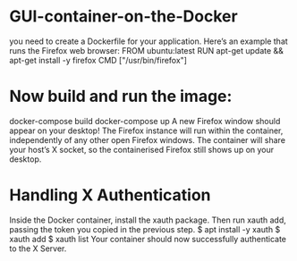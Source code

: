 # GUI-container-on-the-Docker

you need to create a Dockerfile for your application. Here’s an example that runs the Firefox web browser:
FROM ubuntu:latest
RUN apt-get update && apt-get install -y firefox
CMD ["/usr/bin/firefox"]
# Now build and run the image:
docker-compose build
docker-compose up
A new Firefox window should appear on your desktop! The Firefox instance will run within the container, independently of any other open Firefox windows. The container will share your host’s X socket, so the containerised Firefox still shows up on your desktop.
# Handling X Authentication
Inside the Docker container, install the xauth package. Then run xauth add, passing the token you copied in the previous step.
$ apt install -y xauth 
$ xauth add <token>
$ xauth list
Your container should now successfully authenticate to the X Server.
